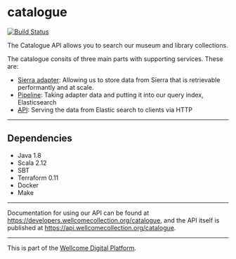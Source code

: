 # catalogue

[![Build Status](https://travis-ci.org/wellcometrust/catalogue.svg?branch=master)](https://travis-ci.org/wellcometrust/catalogue)

The Catalogue API allows you to search our museum and library collections.

The catalogue consits of three main parts with supporting services. These are:
* [Sierra adapter](./sierra_adapter/README.md): Allowing us to store data from Sierra that is retrievable performantly and at
  scale.
* [Pipeline](./pipeline/README.md): Taking adapter data and putting it into our query index, Elasticsearch
* [API](./api/README.md): Serving the data from Elastic search to clients via HTTP 

---

## Dependencies
* Java 1.8
* Scala 2.12
* SBT
* Terraform 0.11
* Docker
* Make

---

Documentation for using our API can be found at <https://developers.wellcomecollection.org/catalogue>,
and the API itself is published at <https://api.wellcomecollection.org/catalogue>.

---

This is part of the [Wellcome Digital Platform](https://github.com/wellcometrust/platform).
